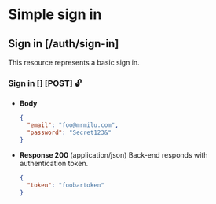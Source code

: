 # Simple sign in

## Sign in [/auth/sign-in]

This resource represents a basic sign in.

### Sign in [] [POST] 🔓

* **Body**
  ```json
  {
    "email": "foo@mrmilu.com",
    "password": "Secret123&"
  }
  ```

+ **Response 200** (application/json)
  Back-end responds with authentication token.
  ```json
  {
    "token": "foobartoken"
  }
  ```